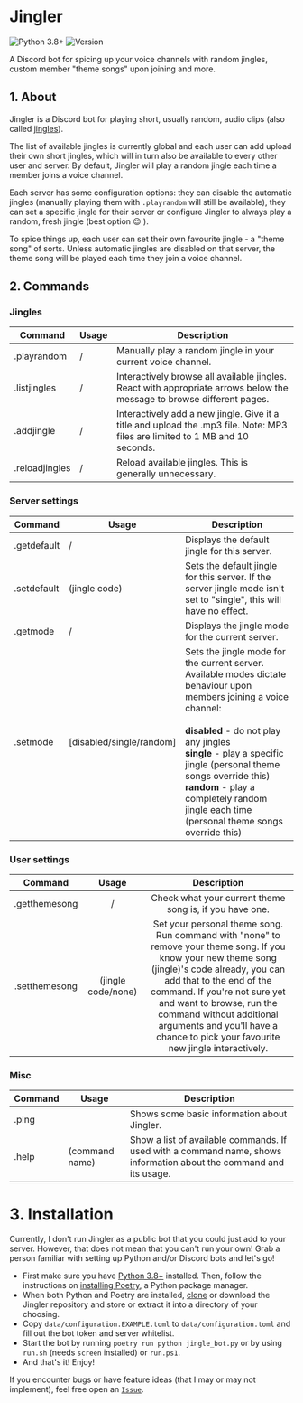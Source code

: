 # Jingler
![Python 3.8+](https://img.shields.io/badge/python-3.8%2B-blue?style=flat-square)
![Version](https://img.shields.io/badge/jingler-1.0.0-orange?style=flat-square)

A Discord bot for spicing up your voice channels with random jingles, 
custom member "theme songs" upon joining and more.

## 1. About
Jingler is a Discord bot for playing short, usually random, audio clips (also called [jingles](https://www.merriam-webster.com/dictionary/jingle)).

The list of available jingles is currently global and each user can add upload their own short jingles, which will in turn also be available
to every other user and server. By default, Jingler will play a random jingle each time a member joins a voice channel.

Each server has some configuration options: they can disable the automatic jingles (manually playing them with `.playrandom` will still be available),
they can set a specific jingle for their server or configure Jingler to always play a random, fresh jingle (best option 😉 ).

To spice things up, each user can set their own favourite jingle - a "theme song" of sorts. Unless automatic jingles are disabled on that server,
the theme song will be played each time they join a voice channel.

## 2. Commands

### Jingles
| Command        | Usage | Description                                                                                                                   |
|----------------|-------|-------------------------------------------------------------------------------------------------------------------------------|
| .playrandom    |   /   | Manually play a random jingle in your current voice channel.                                                                  |
| .listjingles   |   /   | Interactively browse all available jingles. React with appropriate arrows below the message to browse different pages.        |
| .addjingle     |   /   | Interactively add a new jingle. Give it a title and upload the .mp3 file. Note: MP3 files are limited to 1 MB and 10 seconds. |
| .reloadjingles |   /   | Reload available jingles. This is generally unnecessary.                                                                      |

### Server settings
|   Command   |           Usage            |                                                                                                                                                            Description                                                                                                                                                           |
|-------------|----------------------------|----------------------------------------------------------------------------------------------------------------------------------------------------------------------------------------------------------------------------------------------------------------------------------------------------------------------------------|
| .getdefault |             /              | Displays the default jingle for this server.                                                                                                                                                                                                                                                                                     |
| .setdefault | (jingle code)              | Sets the default jingle for this server. If the server jingle mode isn't set to "single", this will have no effect.                                                                                                                                                                                                                     |
| .getmode    |             /              | Displays the jingle mode for the current server.                                                                                                                                                                                                                                                                                 |
| .setmode    | [disabled/single/random]   | Sets the jingle mode for the current server. Available modes dictate behaviour upon members joining a voice channel:<br><br> **disabled** - do not play any jingles<br> **single** - play a specific jingle (personal theme songs override this)<br> **random** - play a completely random jingle each time (personal theme songs override this) |

### User settings

|    Command    |              Usage              |                                                                                                                                                                          Description                                                                                                                                                                         |
|:-------------:|:-------------------------------:|:------------------------------------------------------------------------------------------------------------------------------------------------------------------------------------------------------------------------------------------------------------------------------------------------------------------------------------------------------------:|
| .getthemesong |                /                | Check what your current theme song is, if you have one.                                                                                                                                                                                                                                                                                                      |
| .setthemesong | (jingle code/none) | Set your personal theme song. <br>Run command with "none" to remove your theme song. If you know your new theme song (jingle)'s code already, you can add that to the end of the command. If you're not sure yet and want to browse, run the command without additional arguments and  you'll have a chance to pick your favourite new jingle interactively. |

### Misc
| Command | Usage          | Description                                                                                                        |
|---------|----------------|--------------------------------------------------------------------------------------------------------------------|
| .ping   |                | Shows some basic information about Jingler.                                                                        |
| .help   | (command name) | Show a list of available commands. If used with a command name, shows information about the command and its usage. |


# 3. Installation
Currently, I don't run Jingler as a public bot that you could just add to your server.
However, that does not mean that you can't run your own!
Grab a person familiar with setting up Python and/or Discord bots and let's go!

- First make sure you have [Python 3.8+](https://www.python.org/) installed. Then, follow the instructions on [installing Poetry](https://python-poetry.org/docs/#installation), a Python package manager.
- When both Python and Poetry are installed, [clone](https://docs.github.com/en/github/creating-cloning-and-archiving-repositories/cloning-a-repository-from-github/cloning-a-repository) or download the Jingler repository
and store or extract it into a directory of your choosing.
- Copy `data/configuration.EXAMPLE.toml` to `data/configuration.toml` and fill out the bot token and server whitelist.
- Start the bot by running `poetry run python jingle_bot.py` or by using `run.sh` (needs `screen` installed) or `run.ps1`.
- And that's it! Enjoy!

If you encounter bugs or have feature ideas (that I may or may not implement), feel free open an [`Issue`](https://github.com/DefaultSimon/jingler/issues).

